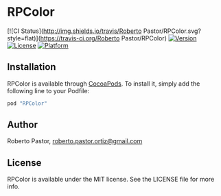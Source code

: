 # RPColor

[![CI Status](http://img.shields.io/travis/Roberto Pastor/RPColor.svg?style=flat)](https://travis-ci.org/Roberto Pastor/RPColor)
[![Version](https://img.shields.io/cocoapods/v/RPColor.svg?style=flat)](http://cocoapods.org/pods/RPColor)
[![License](https://img.shields.io/cocoapods/l/RPColor.svg?style=flat)](http://cocoapods.org/pods/RPColor)
[![Platform](https://img.shields.io/cocoapods/p/RPColor.svg?style=flat)](http://cocoapods.org/pods/RPColor)

## Installation

RPColor is available through [CocoaPods](http://cocoapods.org). To install
it, simply add the following line to your Podfile:

```ruby
pod "RPColor"
```

## Author

Roberto Pastor, roberto.pastor.ortiz@gmail.com

## License

RPColor is available under the MIT license. See the LICENSE file for more info.
